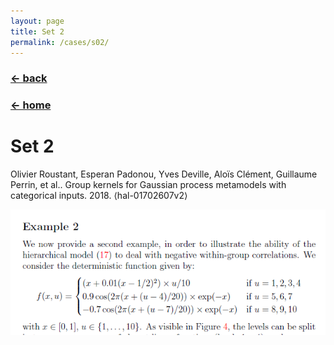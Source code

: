 ```yaml
---
layout: page
title: Set 2
permalink: /cases/s02/
---
```

### [← back](/cases/)
### [← home](/index/)

# Set 2 

Olivier Roustant, Esperan Padonou, Yves Deville, Aloïs Clément, Guillaume Perrin, et al.. Group kernels for Gaussian process metamodels with categorical inputs. 2018. ⟨hal-01702607v2⟩ 

<img align="left" src="https://raw.githubusercontent.com/mixed-optimization-benchmark/mixed-optimization-benchmark.github.io/master/Cas%20test/Set_2.PNG" >
